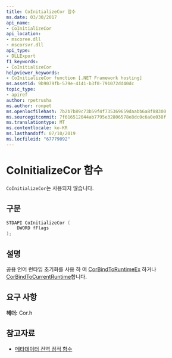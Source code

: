 ```yaml
---
title: CoInitializeCor 함수
ms.date: 03/30/2017
api_name:
- CoInitializeCor
api_location:
- mscoree.dll
- mscorsvr.dll
api_type:
- DLLExport
f1_keywords:
- CoInitializeCor
helpviewer_keywords:
- CoInitializeCor function [.NET Framework hosting]
ms.assetid: 9b9079fb-579e-4141-b3f0-791072dd40dc
topic_type:
- apiref
author: rpetrusha
ms.author: ronpet
ms.openlocfilehash: 7b2b7b89c73b59f4f735369659daabb6a8f88300
ms.sourcegitcommit: 7f616512044ab7795e32806578e8dc0c6a0e038f
ms.translationtype: MT
ms.contentlocale: ko-KR
ms.lasthandoff: 07/10/2019
ms.locfileid: "67779092"
---
```

# <a name="coinitializecor-function"></a>CoInitializeCor 함수
`CoInitializeCor`는 사용되지 않습니다.  
  
## <a name="syntax"></a>구문  
  
```cpp  
STDAPI CoInitializeCor (  
    DWORD fFlags  
);  
```  
  
## <a name="remarks"></a>설명  
 공용 언어 런타임 초기화를 사용 하 여 [CorBindToRuntimeEx](../../../../docs/framework/unmanaged-api/hosting/corbindtoruntimeex-function.md) 하거나 [CorBindToCurrentRuntime](../../../../docs/framework/unmanaged-api/hosting/corbindtocurrentruntime-function.md)합니다.  
  
## <a name="requirements"></a>요구 사항  
 **헤더:** Cor.h  
  
## <a name="see-also"></a>참고자료

- [메타데이터 전역 정적 함수](../../../../docs/framework/unmanaged-api/metadata/metadata-global-static-functions.md)
